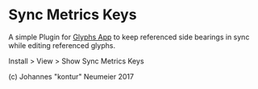 # Sync Metrics Keys

A simple Plugin for [Glyphs App](https://glyphsapp.com) to keep referenced side bearings in sync while editing referenced glyphs.

Install > View > Show Sync Metrics Keys

(c) Johannes "kontur" Neumeier 2017